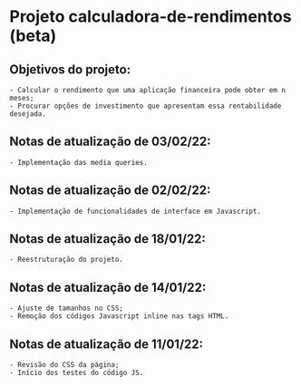 # Projeto calculadora-de-rendimentos (beta)

## Objetivos do projeto:
    - Calcular o rendimento que uma aplicação financeira pode obter em n meses;
    - Procurar opções de investimento que apresentam essa rentabilidade desejada.

## Notas de atualização de 03/02/22:
    - Implementação das media queries.

## Notas de atualização de 02/02/22:
    - Implementação de funcionalidades de interface em Javascript.

## Notas de atualização de 18/01/22:
    - Reestruturação do projeto.

## Notas de atualização de 14/01/22:
    - Ajuste de tamanhos no CSS;
    - Remoção dos códigos Javascript inline nas tags HTML.

## Notas de atualização de 11/01/22:
    - Revisão do CSS da página;
    - Início dos testes do código JS.
